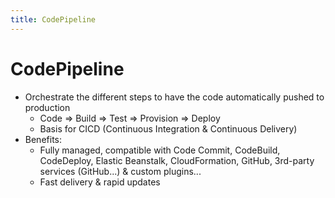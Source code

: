 ```yaml
---
title: CodePipeline
---
```

# CodePipeline
- Orchestrate the different steps to have the code automatically pushed to production
    - Code => Build => Test => Provision => Deploy
    - Basis for CICD (Continuous Integration & Continuous Delivery)
- Benefits:
    - Fully managed, compatible with Code Commit, CodeBuild, CodeDeploy, Elastic Beanstalk, CloudFormation, GitHub, 3rd-party services (GitHub...) & custom plugins...
    - Fast delivery & rapid updates